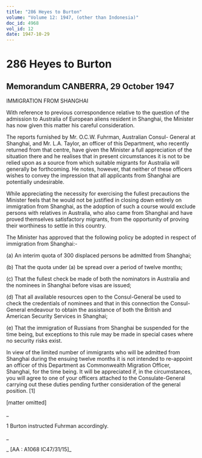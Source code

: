 ```yaml
---
title: "286 Heyes to Burton"
volume: "Volume 12: 1947, (other than Indonesia)"
doc_id: 4968
vol_id: 12
date: 1947-10-29
---
```


# 286 Heyes to Burton

## Memorandum CANBERRA, 29 October 1947

IMMIGRATION FROM SHANGHAI

With reference to previous correspondence relative to the question of the admission to Australia of European aliens resident in Shanghai, the Minister has now given this matter his careful consideration.

The reports furnished by Mr. O.C.W. Fuhrman, Australian Consul- General at Shanghai, and Mr. L.A. Taylor, an officer of this Department, who recently returned from that centre, have given the Minister a full appreciation of the situation there and he realises that in present circumstances it is not to be relied upon as a source from which suitable migrants for Australia will generally be forthcoming. He notes, however, that neither of these officers wishes to convey the impression that all applicants from Shanghai are potentially undesirable.

While appreciating the necessity for exercising the fullest precautions the Minister feels that he would not be justified in closing down entirely on immigration from Shanghai, as the adoption of such a course would exclude persons with relatives in Australia, who also came from Shanghai and have proved themselves satisfactory migrants, from the opportunity of proving their worthiness to settle in this country.

The Minister has approved that the following policy be adopted in respect of immigration from Shanghai:-

(a) An interim quota of 300 displaced persons be admitted from Shanghai;

(b) That the quota under (a) be spread over a period of twelve months;

(c) That the fullest check be made of both the nominators in Australia and the nominees in Shanghai before visas are issued;

(d) That all available resources open to the Consul-General be used to check the credentials of nominees and that in this connection the Consul-General endeavour to obtain the assistance of both the British and American Security Services in Shanghai;

(e) That the immigration of Russians from Shanghai be suspended for the time being, but exceptions to this rule may be made in special cases where no security risks exist.

In view of the limited number of immigrants who will be admitted from Shanghai during the ensuing twelve months it is not intended to re-appoint an officer of this Department as Commonwealth Migration Officer, Shanghai, for the time being. It will be appreciated if, in the circumstances, you will agree to one of your officers attached to the Consulate-General carrying out these duties pending further consideration of the general position. [1]

[matter omitted]

_

1 Burton instructed Fuhrman accordingly.

_

_ [AA : A1068 IC47/31/15]_
